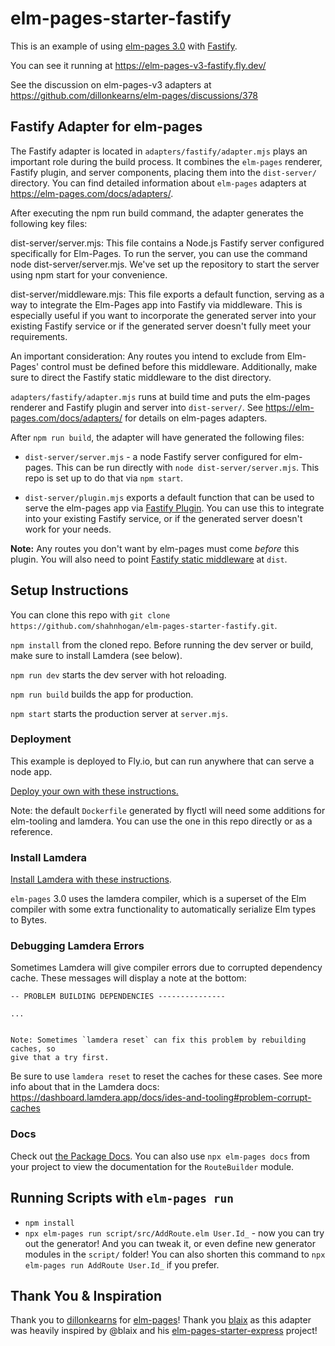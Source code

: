 # elm-pages-starter-fastify
This is an example of using [elm-pages 3.0](https://elm-pages.com) with [Fastify](https://fastify.dev).

You can see it running at https://elm-pages-v3-fastify.fly.dev/

See the discussion on elm-pages-v3 adapters at <https://github.com/dillonkearns/elm-pages/discussions/378>

## Fastify Adapter for elm-pages
The Fastify adapter is located in `adapters/fastify/adapter.mjs` plays an important role during the build process. It combines the `elm-pages` renderer, Fastify plugin, and server components, placing them into the `dist-server/` directory. You can find detailed information about `elm-pages` adapters at https://elm-pages.com/docs/adapters/.

After executing the npm run build command, the adapter generates the following key files:

dist-server/server.mjs: This file contains a Node.js Fastify server configured specifically for Elm-Pages. To run the server, you can use the command node dist-server/server.mjs. We've set up the repository to start the server using npm start for your convenience.

dist-server/middleware.mjs: This file exports a default function, serving as a way to integrate the Elm-Pages app into Fastify via middleware. This is especially useful if you want to incorporate the generated server into your existing Fastify service or if the generated server doesn't fully meet your requirements.

An important consideration: Any routes you intend to exclude from Elm-Pages' control must be defined before this middleware. Additionally, make sure to direct the Fastify static middleware to the dist directory.

`adapters/fastify/adapter.mjs` runs at build time and puts the elm-pages renderer and Fastify plugin and server into `dist-server/`. See <https://elm-pages.com/docs/adapters/> for details on elm-pages adapters.

After `npm run build`, the adapter will have generated the following files:

- `dist-server/server.mjs` - a node Fastify server configured for elm-pages.
This can be run directly with `node dist-server/server.mjs`.
This repo is set up to do that via `npm start`.

- `dist-server/plugin.mjs` exports a default function that can be used to serve the elm-pages app via [Fastify Plugin](https://fastify.dev/docs/latest/Reference/Plugins/). You can use this to integrate into your existing Fastify service, or if the generated server doesn't work for your needs.

**Note:** Any routes you don't want by elm-pages must come _before_ this plugin. You will also need to point [Fastify static middleware](https://github.com/fastify/fastify-static) at `dist`.

## Setup Instructions

You can clone this repo with `git clone https://github.com/shahnhogan/elm-pages-starter-fastify.git`.

`npm install` from the cloned repo. Before running the dev server or build, make sure to install Lamdera (see below).

`npm run dev` starts the dev server with hot reloading.

`npm run build` builds the app for production.

`npm start` starts the production server at `server.mjs`.

### Deployment
This example is deployed to Fly.io, but can run anywhere that can serve a node app.

[Deploy your own with these instructions.](https://fly.io/docs/languages-and-frameworks/node/)

Note: the default `Dockerfile` generated by flyctl will need some additions for elm-tooling and lamdera. You can use the one in this repo directly or as a reference.

### Install Lamdera

[Install Lamdera with these instructions](https://dashboard.lamdera.app/docs/download).

`elm-pages` 3.0 uses the lamdera compiler, which is a superset of the Elm compiler with some extra functionality to automatically serialize Elm types to Bytes.

### Debugging Lamdera Errors

Sometimes Lamdera will give compiler errors due to corrupted dependency cache. These messages will display a note at the bottom:

```
-- PROBLEM BUILDING DEPENDENCIES ---------------

...


Note: Sometimes `lamdera reset` can fix this problem by rebuilding caches, so
give that a try first.
```

Be sure to use `lamdera reset` to reset the caches for these cases. See more info about that in the Lamdera docs: https://dashboard.lamdera.app/docs/ides-and-tooling#problem-corrupt-caches

### Docs

Check out [the Package Docs](https://package.elm-lang.org/packages/dillonkearns/elm-pages/latest/). You can also use `npx elm-pages docs` from your project to view the documentation for the `RouteBuilder` module.

## Running Scripts with `elm-pages run`

- `npm install`
- `npx elm-pages run script/src/AddRoute.elm User.Id_` - now you can try out the generator! And you can tweak it, or even define new generator modules in the `script/` folder! You can also shorten this command to `npx elm-pages run AddRoute User.Id_` if you prefer.


## Thank You & Inspiration

Thank you to [dillonkearns](https://github.com/dillonkearns) for [elm-pages](https://github.com/dillonkearns/elm-pages)! Thank you [blaix](https://github.com/blaix) as this adapter was heavily inspired by @blaix and his [elm-pages-starter-express](https://github.com/blaix/elm-pages-starter-express) project!